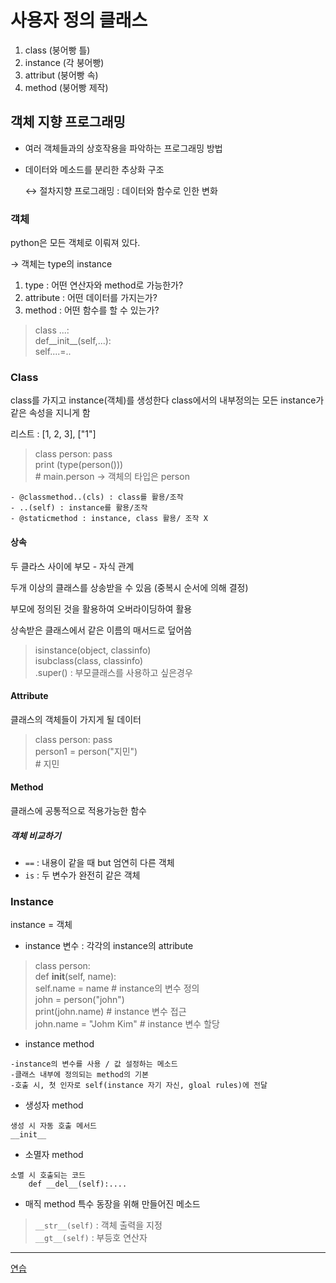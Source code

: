 # 사용자 정의 클래스
1. class (붕어빵 틀)
2. instance (각 붕어빵)
3. attribut (붕어빵 속)
4. method   (붕어빵 제작)


## 객체 지향 프로그래밍
- 여러 객체들과의 상호작용을 파악하는 프로그래밍 방법
- 데이터와 메소드를 분리한 추상화 구조
    
    ↔ 절차지향 프로그래밍 : 데이터와 함수로 인한 변화


### 객체 
python은 모든 객체로 이뤄져 있다.

→ 객체는 type의 instance

1. type : 어떤 연산자와 method로 가능한가?
2. attribute : 어떤 데이터를 가지는가?
3. method : 어떤 함수를 할 수 있는가?

> class ...:    
    def__init__(self,...):   
        self....=..


### Class 
class를 가지고 instance(객체)를 생성한다
class에서의 내부정의는 모든 instance가 같은 속성을 지니게 함

리스트 : [1, 2, 3], ["1"]
> class person: pass      
    print (type(person()))  
    # main.person → 객체의 타입은 person

```
- @classmethod..(cls) : class를 활용/조작
- ..(self) : instance를 활용/조작
- @staticmethod : instance, class 활용/ 조작 X
```
#### 상속
두 클라스 사이에 부모 - 자식 관계

두개 이상의 클래스를 상송받을 수 있음 (중복시 순서에 의해 결정)

부모에 정의된 것을 활용하여 오버라이딩하여 활용

상속받은 클래스에서 같은 이름의 매서드로 덮어씀
> isinstance(object, classinfo)     
isubclass(class, classinfo)    
.super() : 부모클래스를 사용하고 싶은경우

#### Attribute
클래스의 객체들이 가지게 될 데이터
>class person:  pass  
    person1 = person("지민")    
    # 지민

#### Method
클래스에 공통적으로 적용가능한 함수

##### 객체 비교하기
- `==` : 내용이 같을 때 but 엄연히 다른 객체
- `is` : 두 변수가 완전히 같은 객체

### Instance
instance = 객체

- instance 변수 : 각각의 instance의 attribute
> class person:    
    def __init__(self, name):   
        self.name = name    # instance의 변수 정의  
john = person("john")   
print(john.name)    # instance 변수 접근    
john.name = "Johm Kim" # instance 변수 할당

- instance method 
```   
-instance의 변수를 사용 / 값 설정하는 메소드 
-클래스 내부에 정의되는 method의 기본
-호출 시, 첫 인자로 self(instance 자기 자신, gloal rules)에 전달
```
- 생성자 method
```
생성 시 자동 호출 메서드
__init__
```

- 소멸자 method
```
소멸 시 호출되는 코드
    def __del__(self):....
```

- 매직 method
특수 동장을 위해 만들어진 메소드 
> `__str__(self)` : 객체 출력을 지정    
`__gt__(self)` : 부등호 연산자
---
[연습](실습/%EC%97%B0%EC%8A%B5_2.py)